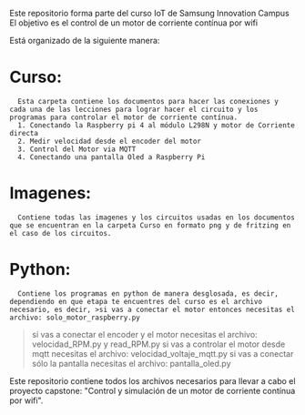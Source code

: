 Este repositorio forma parte del curso IoT de Samsung Innovation Campus
El objetivo es el control de un motor de corriente contínua por wifi

Está organizado de la siguiente manera:

# Curso:
      Esta carpeta contiene los documentos para hacer las conexiones y cada una de las lecciones para lograr hacer el circuito y los programas para controlar el motor de corriente contínua.
      1. Conectando la Raspberry pi 4 al módulo L298N y motor de Corriente directa
      2. Medir velocidad desde el encoder del motor
      3. Control del Motor via MQTT
      4. Conectando una pantalla Oled a Raspberry Pi

# Imagenes:
      Contiene todas las imagenes y los circuitos usadas en los documentos que se encuentran en la carpeta Curso en formato png y de fritzing en el caso de los circuitos.

# Python:
      Contiene los programas en python de manera desglosada, es decir, dependiendo en que etapa te encuentres del curso es el archivo necesario, es decir, >si vas a conectar el motor entonces necesitas el archivo: solo_motor_raspberry.py
>si vas a conectar el encoder y el motor necesitas el archivo: velocidad_RPM.py y read_RPM.py
>si vas a controlar el motor desde mqtt necesitas el archivo: velocidad_voltaje_mqtt.py
>si vas a conectar sólo la pantalla necesitas el archivo: pantalla_oled.py



Este repositorio contiene todos los archivos necesarios para llevar a cabo el proyecto capstone: "Control y simulación de un motor de corriente contínua por wifi".
